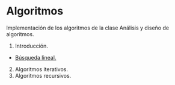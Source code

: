 # Algoritmos

Implementación de los algoritmos de la clase Análisis y diseño de algoritmos.

1. Introducción.
- [Búsqueda lineal.](src/main/java/org/examples/t1_intro/Ej01_BusqedaLineal.java)
2. Algoritmos iterativos.
3. Algoritmos recursivos.
 
